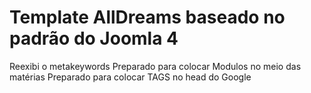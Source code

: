 # Template AllDreams baseado no padrão do Joomla 4

Reexibi o metakeywords
Preparado para colocar Modulos no meio das matérias
Preparado para colocar TAGS no head do Google
